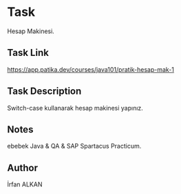 # Task
Hesap Makinesi.

## Task Link
https://app.patika.dev/courses/java101/pratik-hesap-mak-1

## Task Description
Switch-case kullanarak hesap makinesi yapınız.

## Notes
ebebek Java & QA & SAP Spartacus Practicum.

## Author
İrfan ALKAN

